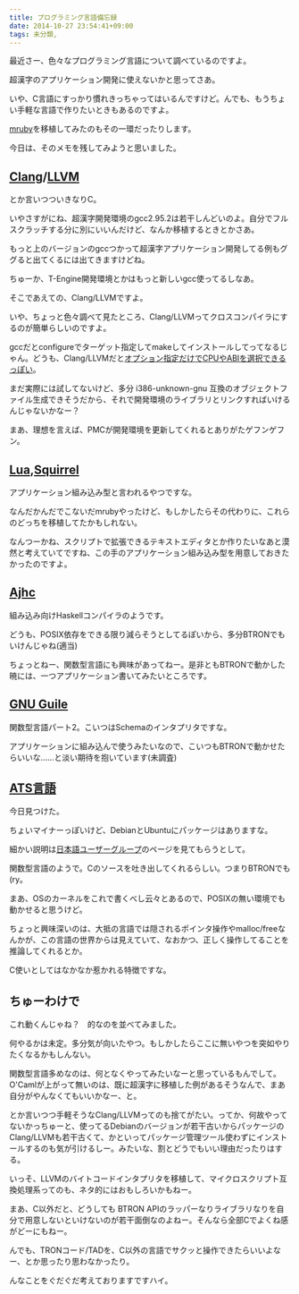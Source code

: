 ```yaml
---
title: プログラミング言語備忘録
date: 2014-10-27 23:54:41+09:00
tags: 未分類, 
---
```

最近さー、色々なプログラミング言語について調べているのですよ。

超漢字のアプリケーション開発に使えないかと思ってさあ。

いや、C言語にすっかり慣れきっちゃってはいるんですけど。んでも、もうちょい手軽な言語で作りたいときもあるのですよ。

<a href="http://ornse01.b.sourceforge.jp/2014/07/14/%e8%b6%85%e6%bc%a2%e5%ad%97%e3%81%a7mruby%e3%82%92%e5%8b%95%e3%81%8b%e3%81%97%e3%81%9f%e3%81%84/" title="超漢字でmrubyを動かしたい">mruby</a>を移植してみたのもその一環だったりします。

今日は、そのメモを残してみようと思いました。

<h2><a href="http://clang.llvm.org/" title="Clang" target="_blank">Clang</a>/<a href="http://llvm.org/" title="LLVM" target="_blank">LLVM</a></h2>
とか言いつついきなりC。

いやさすがにね、超漢字開発環境のgcc2.95.2は若干しんどいのよ。自分でフルスクラッチする分に別にいいんだけど、なんか移植するときとかさあ。

もっと上のバージョンのgccつかって超漢字アプリケーション開発してる例もググると出てくるには出てきますけどね。

ちゅーか、T-Engine開発環境とかはもっと新しいgcc使ってるしなあ。

そこであえての、Clang/LLVMですよ。

いや、ちょっと色々調べて見たところ、Clang/LLVMってクロスコンパイラにするのが簡単らしいのですよ。

gccだとconfigureでターゲット指定してmakeしてインストールしてってなるじゃん。どうも、Clang/LLVMだと<a href="http://clang.llvm.org/docs/UsersManual.html#other-platforms" title="Clang Compiler User's Manual : Other platforms" target="_blank">オプション指定だけでCPUやABIを選択できるっぽい</a>。

まだ実際には試してないけど、多分 i386-unknown-gnu 互換のオブジェクトファイル生成できそうだから、それで開発環境のライブラリとリンクすればいけるんじゃないかなー？

まあ、理想を言えば、PMCが開発環境を更新してくれるとありがたゲフンゲフン。

<h2><a href="http://www.lua.org/" title="The Programming Language Lua" target="_blank">Lua</a>,<a href="http://www.squirrel-lang.org/" title="Squirrel - The Programming Language" target="_blank">Squirrel</a></h2>
アプリケーション組み込み型と言われるやつですな。

なんだかんだでこないだmrubyやったけど、もしかしたらその代わりに、これらのどっちを移植してたかもしれない。

なんつーかね、スクリプトで拡張できるテキストエディタとか作りたいなあと漠然と考えていてですね、この手のアプリケーション組み込み型を用意しておきたかったのですよ。

<h2><a href="http://ajhc.metasepi.org/" title="Ajhc - Haskell everywhere" target="_blank">Ajhc</a></h2>
組み込み向けHaskellコンパイラのようです。

どうも、POSIX依存をできる限り減らそうとしてるぽいから、多分BTRONでもいけんじゃね(適当)

ちょっとねー、関数型言語にも興味があってねー。是非ともBTRONで動かした暁には、一つアプリケーション書いてみたいところです。

<h2><a href="http://www.gnu.org/software/guile/" title="GNU Guile (About Guile)" target="_blank">GNU Guile</a></h2>
関数型言語パート2。こいつはSchemaのインタプリタですな。

アプリケーションに組み込んで使うみたいなので、こいつもBTRONで動かせたらいいな……と淡い期待を抱いています(未調査)

<h2><a href="http://www.ats-lang.org/" title="The ATS Programming Language" target="_blank">ATS言語</a></h2>
今日見つけた。

ちょいマイナーっぽいけど、DebianとUbuntuにパッケージはありますな。

細かい説明は<a href="http://jats-ug.metasepi.org/" title="JATS-UG - Japan ATS User Group" target="_blank">日本語ユーザーグループ</a>のページを見てもらうとして。

関数型言語のようで。Cのソースを吐き出してくれるらしい。つまりBTRONでも(ry。

まあ、OSのカーネルをこれで書くべし云々とあるので、POSIXの無い環境でも動かせると思うけど。

ちょっと興味深いのは、大抵の言語では隠されるポインタ操作やmalloc/freeなんかが、この言語の世界からは見えていて、なおかつ、正しく操作してることを推論してくれるとか。

C使いとしてはなかなか惹かれる特徴ですな。

<h2>ちゅーわけで</h2>
これ動くんじゃね？　的なのを並べてみました。

何やるかは未定。多分気が向いたやつ。もしかしたらここに無いやつを突如やりたくなるかもしんない。

関数型言語多めなのは、何となくやってみたいなーと思っているもんでして。O'Camlが上がって無いのは、既に超漢字に移植した例があるそうなんで、まあ自分がやんなくてもいいかなー、と。

とか言いつつ手軽そうなClang/LLVMってのも捨てがたい。ってか、何故やってないかっちゅーと、使ってるDebianのバージョンが若干古いからパッケージのClang/LLVMも若干古くて、かといってパッケージ管理ツール使わずにインストールするのも気が引けるしー。みたいな、割とどうでもいい理由だったりはする。

いっそ、LLVMのバイトコードインタプリタを移植して、マイクロスクリプト互換処理系ってのも、ネタ的にはおもしろいかもねー。

まあ、C以外だと、どうしても BTRON APIのラッパーなりライブラリなりを自分で用意しないといけないのが若干面倒なのよねー。そんなら全部Cでよくね感がどーにもねー。

んでも、TRONコード/TADを、C以外の言語でサクッと操作できたらいいよなー、とか思ったり思わなかったり。

んなことをぐだぐだ考えておりますですハイ。
